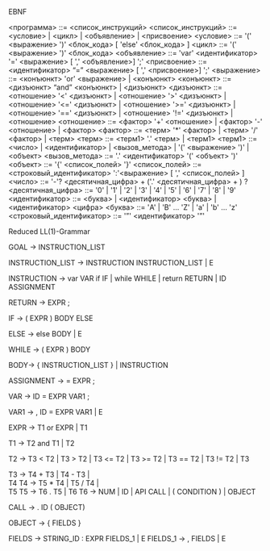 EBNF

<программа> ::= <список_инструкций>
<список_инструкций> ::= <условие> | 
  <цикл> |
  <объявление> | 
  <присвоение>
<условие> ::= '(' <выражение> ')' <блок_кода> [ 'else' <блок_кода> ]
<цикл> ::= '(' <выражение> ')' <блок_кода>
<объявление> ::= 'var' <идентификатор> '=' <выражение> [ ',' <объявление>] ';'
<присвоение> ::= <идентификатор> “=” <выражение> [ ',' <присвоение>] ';'
<выражение> ::= <конъюнкт> 'or' <выражение> | <конъюнкт>
<конъюнкт> ::= <дизъюнкт> “and” <конъюнкт> | <дизъюнкт>
<дизъюнкт> ::= <отношение> '<' <дизъюнкт> |
  <отношение> '>' <дизъюнкт> |
  <отношение> '<=' <дизъюнкт> |
  <отношение> '>=' <дизъюнкт> |
  <отношение> '==' <дизъюнкт> |
  <отношение> '!=' <дизъюнкт> |
  <отношение>
<отношение> ::= <фактор> '+' <отношение> |
    <фактор> '-' <отношение> |
    <фактор>
<фактор> ::= <терм> '*' <фактор> |
       <терм> '/' <фактор> |
       <терм>
<терм> ::= <терм1> '.' <терм> |
  <терм1>
<терм1> ::= <число> |
                      <идентификатор> |
                      <вызов_метода> |
                      '(' <выражение> ')' |
                      <объект>
<вызов_метода> ::= '.' <идентификатор>  '(' <объект> ')'
<объект> ::= '{' <список_полей> '}'
<список_полей> ::= <строковый_идентификатор> ':'<выражение> [ ',' <список_полей> ]  	
<число> ::= '-'? <десятичная_цифра> + ('.' <десятичная_цифра> + ) ?
<десятичная_цифра> ::= '0' | '1' | '2' | '3' | '4' | '5' | '6' | '7' | '8' | '9'
<идентификатор> ::= <буква> |
                                       <идентификатор> <буква> |
                                        <идентификатор> <цифра>
<буква> ::= 'A' | 'B' … 'Z' | 'a' | 'b' … 'z'
<строковый_идентификатор> ::= '”' <идентификатор> '”'


Reduced LL(1)-Grammar

GOAL -> INSTRUCTION_LIST

INSTRUCTION_LIST -> 
	INSTRUCTION INSTRUCTION_LIST |
	E	

INSTRUCTION -> 
	var VAR
	if IF |
	while WHILE |
	return RETURN |
	ID ASSIGNMENT

RETURN -> EXPR ;

IF -> ( EXPR ) BODY ELSE

ELSE -> else BODY |
	E

WHILE -> ( EXPR ) BODY 

BODY-> { INSTRUCTION_LIST } |
	INSTRUCTION

ASSIGNMENT -> = EXPR ;

VAR -> ID = EXPR VAR1 ;

VAR1 -> , ID = EXPR VAR1 |
		        E

EXPR  ->  T1 or EXPR |
 	         T1

T1   ->   T2 and T1 | 
    T2

T2   ->   T3 < T2 | 
    T3 > T2 | 
    T3 <= T2 | 
    T3 >= T2 | 
    T3 == T2 | 
    T3 != T2 | 
    T3

T3   ->   T4 + T3 |
   T4 - T3 |  
   T4
T4   ->   T5 * T4 |
    T5 / T4 |  
    T5
T5   ->   T6 . T5 |
    T6
T6 ->   NUM |
  ID |
  API CALL |
  ( CONDITION ) |
  OBJECT

CALL -> . ID ( OBJECT)	

OBJECT -> { FIELDS }

FIELDS -> STRING_ID : EXPR FIELDS_1 | 
E
FIELDS_1 -> , FIELDS |
   E

